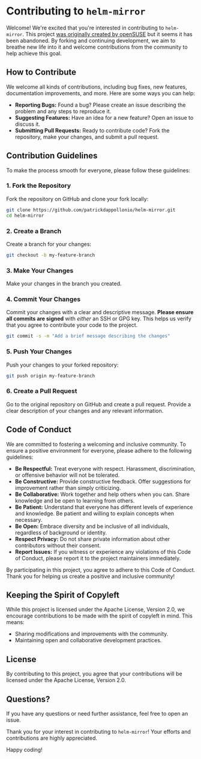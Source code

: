 # Contributing to `helm-mirror`

Welcome! We're excited that you're interested in contributing to `helm-mirror`. This project [was originally created by openSUSE](https://github.com/openSUSE/helm-mirror) but it seems it has been abandoned. By forking and continuing development, we aim to breathe new life into it and welcome contributions from the community to help achieve this goal.

## How to Contribute

We welcome all kinds of contributions, including bug fixes, new features, documentation improvements, and more. Here are some ways you can help:

- **Reporting Bugs:** Found a bug? Please create an issue describing the problem and any steps to reproduce it.
- **Suggesting Features:** Have an idea for a new feature? Open an issue to discuss it.
- **Submitting Pull Requests:** Ready to contribute code? Fork the repository, make your changes, and submit a pull request.

## Contribution Guidelines

To make the process smooth for everyone, please follow these guidelines:

### 1. Fork the Repository

Fork the repository on GitHub and clone your fork locally:

```bash
git clone https://github.com/patrickdappollonio/helm-mirror.git
cd helm-mirror
```

### 2. Create a Branch

Create a branch for your changes:

```bash
git checkout -b my-feature-branch
```

### 3. Make Your Changes

Make your changes in the branch you created.

### 4. Commit Your Changes

Commit your changes with a clear and descriptive message. **Please ensure all commits are signed** with *either* an SSH or GPG key. This helps us verify that you agree to contribute your code to the project.

```bash
git commit -s -m "Add a brief message describing the changes"
```

### 5. Push Your Changes

Push your changes to your forked repository:

```bash
git push origin my-feature-branch
```

### 6. Create a Pull Request

Go to the original repository on GitHub and create a pull request. Provide a clear description of your changes and any relevant information.

## Code of Conduct

We are committed to fostering a welcoming and inclusive community. To ensure a positive environment for everyone, please adhere to the following guidelines:

- **Be Respectful:** Treat everyone with respect. Harassment, discrimination, or offensive behavior will not be tolerated.
- **Be Constructive:** Provide constructive feedback. Offer suggestions for improvement rather than simply criticizing.
- **Be Collaborative:** Work together and help others when you can. Share knowledge and be open to learning from others.
- **Be Patient:** Understand that everyone has different levels of experience and knowledge. Be patient and willing to explain concepts when necessary.
- **Be Open:** Embrace diversity and be inclusive of all individuals, regardless of background or identity.
- **Respect Privacy:** Do not share private information about other contributors without their consent.
- **Report Issues:** If you witness or experience any violations of this Code of Conduct, please report it to the project maintainers immediately.

By participating in this project, you agree to adhere to this Code of Conduct. Thank you for helping us create a positive and inclusive community!

## Keeping the Spirit of Copyleft

While this project is licensed under the Apache License, Version 2.0, we encourage contributions to be made with the spirit of copyleft in mind. This means:

- Sharing modifications and improvements with the community.
- Maintaining open and collaborative development practices.

## License

By contributing to this project, you agree that your contributions will be licensed under the Apache License, Version 2.0.

## Questions?

If you have any questions or need further assistance, feel free to open an issue.

Thank you for your interest in contributing to `helm-mirror`! Your efforts and contributions are highly appreciated.

Happy coding!
